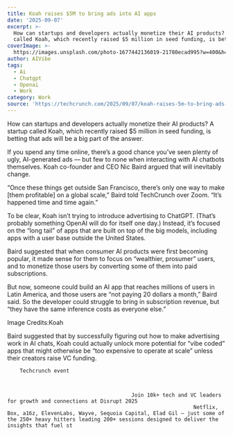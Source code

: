 ```yaml
---
title: Koah raises $5M to bring ads into AI apps
date: '2025-09-07'
excerpt: >-
  How can startups and developers actually monetize their AI products? A startup
  called Koah, which recently raised $5 million in seed funding, is betti...
coverImage: >-
  https://images.unsplash.com/photo-1677442136019-21780ecad995?w=400&h=200&fit=crop&auto=format
author: AIVibe
tags:
  - Ai
  - Chatgpt
  - Openai
  - Work
category: Work
source: 'https://techcrunch.com/2025/09/07/koah-raises-5m-to-bring-ads-into-ai-apps/'
---
```

How can startups and developers actually monetize their AI products? A startup called Koah, which recently raised $5 million in seed funding, is betting that ads will be a big part of the answer.

If you spend any time online, there’s a good chance you’ve seen plenty of ugly, AI-generated ads — but few to none when interacting with AI chatbots themselves. Koah co-founder and CEO Nic Baird argued that will inevitably change.


	
	




	
	



“Once these things get outside San Francisco, there’s only one way to make [them profitable] on a global scale,” Baird told TechCrunch over Zoom. “It’s happened time and time again.”

To be clear, Koah isn’t trying to introduce advertising to ChatGPT. (That’s probably something OpenAI will do for itself one day.) Instead, it’s focused on the “long tail” of apps that are built on top of the big models, including apps with a user base outside the United States.

Baird suggested that when consumer AI products were first becoming popular, it made sense for them to focus on “wealthier, prosumer” users, and to monetize those users by converting some of them into paid subscriptions.

But now, someone could build an AI app that reaches millions of users in Latin America, and those users are “not paying 20 dollars a month,” Baird said. So the developer could struggle to bring in subscription revenue, but “they have the same inference costs as everyone else.”

Image Credits:Koah

Baird suggested that by successfully figuring out how to make advertising work in AI chats, Koah could actually unlock more potential for “vibe coded” apps that might otherwise be “too expensive to operate at scale” unless their creators raise VC funding. 

	
		
					
		Techcrunch event
		
			
				
											Join 10k+ tech and VC leaders for growth and connections at Disrupt 2025
																Netflix, Box, a16z, ElevenLabs, Wayve, Sequoia Capital, Elad Gil — just some of the 250+ heavy hitters leading 200+ sessions designed to deliver the insights that fuel st

